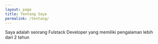 ```yaml
---
layout: page
title: Tentang Saya
permalink: /tentang/
---
```


Saya adalah seorang Fulstack Developer yang memiliki pengalaman lebih dari 2 tahun
